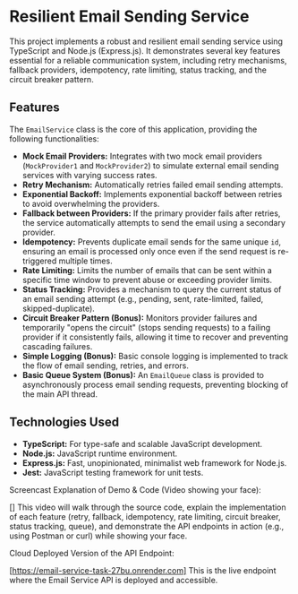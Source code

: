 # Resilient Email Sending Service

This project implements a robust and resilient email sending service using TypeScript and Node.js (Express.js). It demonstrates several key features essential for a reliable communication system, including retry mechanisms, fallback providers, idempotency, rate limiting, status tracking, and the circuit breaker pattern.

## Features

The `EmailService` class is the core of this application, providing the following functionalities:

* **Mock Email Providers:** Integrates with two mock email providers (`MockProvider1` and `MockProvider2`) to simulate external email sending services with varying success rates.
* **Retry Mechanism:** Automatically retries failed email sending attempts.
* **Exponential Backoff:** Implements exponential backoff between retries to avoid overwhelming the providers.
* **Fallback between Providers:** If the primary provider fails after retries, the service automatically attempts to send the email using a secondary provider.
* **Idempotency:** Prevents duplicate email sends for the same unique `id`, ensuring an email is processed only once even if the send request is re-triggered multiple times.
* **Rate Limiting:** Limits the number of emails that can be sent within a specific time window to prevent abuse or exceeding provider limits.
* **Status Tracking:** Provides a mechanism to query the current status of an email sending attempt (e.g., pending, sent, rate-limited, failed, skipped-duplicate).
* **Circuit Breaker Pattern (Bonus):** Monitors provider failures and temporarily "opens the circuit" (stops sending requests) to a failing provider if it consistently fails, allowing it time to recover and preventing cascading failures.
* **Simple Logging (Bonus):** Basic console logging is implemented to track the flow of email sending, retries, and errors.
* **Basic Queue System (Bonus):** An `EmailQueue` class is provided to asynchronously process email sending requests, preventing blocking of the main API thread.

## Technologies Used

* **TypeScript:** For type-safe and scalable JavaScript development.
* **Node.js:** JavaScript runtime environment.
* **Express.js:** Fast, unopinionated, minimalist web framework for Node.js.
* **Jest:** JavaScript testing framework for unit tests.



Screencast Explanation of Demo & Code (Video showing your face):

[]
This video will walk through the source code, explain the implementation of each feature (retry, fallback, idempotency, rate limiting, circuit breaker, status tracking, queue), and demonstrate the API endpoints in action (e.g., using Postman or curl) while showing your face.

Cloud Deployed Version of the API Endpoint:

[https://email-service-task-27bu.onrender.com]
This is the live endpoint where the Email Service API is deployed and accessible.
